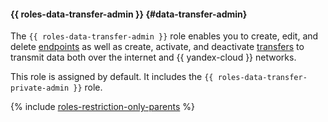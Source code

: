 #### {{ roles-data-transfer-admin }} {#data-transfer-admin}

The `{{ roles-data-transfer-admin }}` role enables you to create, edit, and delete [endpoints](../../../data-transfer/concepts/index.md#endpoint) as well as create, activate, and deactivate [transfers](../../../data-transfer/concepts/index.md#transfer) to transmit data both over the internet and {{ yandex-cloud }} networks.

This role is assigned by default. It includes the `{{ roles-data-transfer-private-admin }}` role.

{% include [roles-restriction-only-parents](../roles-restriction-only-parents.md) %}

